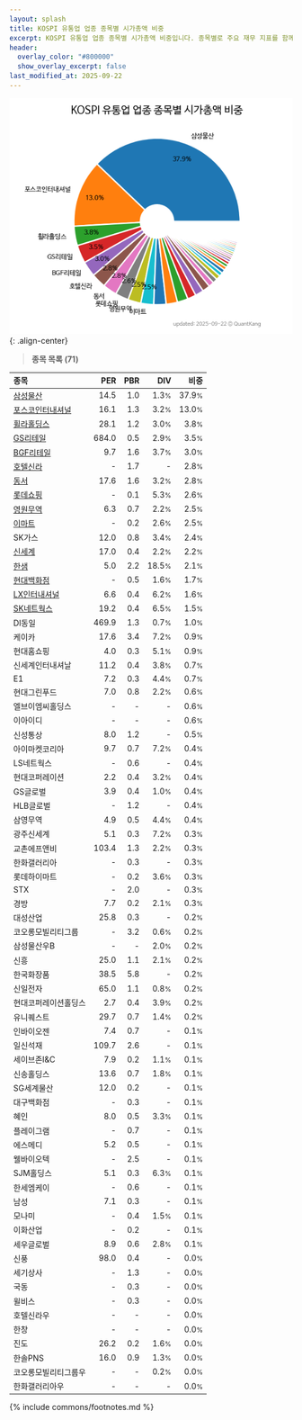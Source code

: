```yaml
---
layout: splash
title: KOSPI 유통업 업종 종목별 시가총액 비중
excerpt: KOSPI 유통업 업종 종목별 시가총액 비중입니다. 종목별로 주요 재무 지표를 함께 표시합니다.
header:
  overlay_color: "#800000"
  show_overlay_excerpt: false
last_modified_at: 2025-09-22
---
```



![KOSPI 유통업 업종 종목별 시가총액 비중](/stats/sector/images/kospi_업종_유통업_종목.png){: .align-center}


> **종목 목록 (71)**<a id="list"></a>

| **종목** | **PER** | **PBR** | **DIV** | **비중** |
| :------- | ------: | ------: | ------: | -------: |
| [삼성물산](/028260/) | 14.5 | 1.0 | 1.3<small>%</small> | 37.9<small>%</small> |
| [포스코인터내셔널](/047050/) | 16.1 | 1.3 | 3.2<small>%</small> | 13.0<small>%</small> |
| [휠라홀딩스](/081660/) | 28.1 | 1.2 | 3.0<small>%</small> | 3.8<small>%</small> |
| [GS리테일](/007070/) | 684.0 | 0.5 | 2.9<small>%</small> | 3.5<small>%</small> |
| [BGF리테일](/282330/) | 9.7 | 1.6 | 3.7<small>%</small> | 3.0<small>%</small> |
| [호텔신라](/008770/) | - | 1.7 | - | 2.8<small>%</small> |
| [동서](/026960/) | 17.6 | 1.6 | 3.2<small>%</small> | 2.8<small>%</small> |
| [롯데쇼핑](/023530/) | - | 0.1 | 5.3<small>%</small> | 2.6<small>%</small> |
| [영원무역](/111770/) | 6.3 | 0.7 | 2.2<small>%</small> | 2.5<small>%</small> |
| [이마트](/139480/) | - | 0.2 | 2.6<small>%</small> | 2.5<small>%</small> |
| SK가스 | 12.0 | 0.8 | 3.4<small>%</small> | 2.4<small>%</small> |
| [신세계](/004170/) | 17.0 | 0.4 | 2.2<small>%</small> | 2.2<small>%</small> |
| [한샘](/009240/) | 5.0 | 2.2 | 18.5<small>%</small> | 2.1<small>%</small> |
| [현대백화점](/069960/) | - | 0.5 | 1.6<small>%</small> | 1.7<small>%</small> |
| [LX인터내셔널](/001120/) | 6.6 | 0.4 | 6.2<small>%</small> | 1.6<small>%</small> |
| [SK네트웍스](/001740/) | 19.2 | 0.4 | 6.5<small>%</small> | 1.5<small>%</small> |
| DI동일 | 469.9 | 1.3 | 0.7<small>%</small> | 1.0<small>%</small> |
| 케이카 | 17.6 | 3.4 | 7.2<small>%</small> | 0.9<small>%</small> |
| 현대홈쇼핑 | 4.0 | 0.3 | 5.1<small>%</small> | 0.9<small>%</small> |
| 신세계인터내셔날 | 11.2 | 0.4 | 3.8<small>%</small> | 0.7<small>%</small> |
| E1 | 7.2 | 0.3 | 4.4<small>%</small> | 0.7<small>%</small> |
| 현대그린푸드 | 7.0 | 0.8 | 2.2<small>%</small> | 0.6<small>%</small> |
| 엘브이엠씨홀딩스 | - | - | - | 0.6<small>%</small> |
| 이아이디 | - | - | - | 0.6<small>%</small> |
| 신성통상 | 8.0 | 1.2 | - | 0.5<small>%</small> |
| 아이마켓코리아 | 9.7 | 0.7 | 7.2<small>%</small> | 0.4<small>%</small> |
| LS네트웍스 | - | 0.6 | - | 0.4<small>%</small> |
| 현대코퍼레이션 | 2.2 | 0.4 | 3.2<small>%</small> | 0.4<small>%</small> |
| GS글로벌 | 3.9 | 0.4 | 1.0<small>%</small> | 0.4<small>%</small> |
| HLB글로벌 | - | 1.2 | - | 0.4<small>%</small> |
| 삼영무역 | 4.9 | 0.5 | 4.4<small>%</small> | 0.4<small>%</small> |
| 광주신세계 | 5.1 | 0.3 | 7.2<small>%</small> | 0.3<small>%</small> |
| 교촌에프앤비 | 103.4 | 1.3 | 2.2<small>%</small> | 0.3<small>%</small> |
| 한화갤러리아 | - | 0.3 | - | 0.3<small>%</small> |
| 롯데하이마트 | - | 0.2 | 3.6<small>%</small> | 0.3<small>%</small> |
| STX | - | 2.0 | - | 0.3<small>%</small> |
| 경방 | 7.7 | 0.2 | 2.1<small>%</small> | 0.3<small>%</small> |
| 대성산업 | 25.8 | 0.3 | - | 0.2<small>%</small> |
| 코오롱모빌리티그룹 | - | 3.2 | 0.6<small>%</small> | 0.2<small>%</small> |
| 삼성물산우B | - | - | 2.0<small>%</small> | 0.2<small>%</small> |
| 신흥 | 25.0 | 1.1 | 2.1<small>%</small> | 0.2<small>%</small> |
| 한국화장품 | 38.5 | 5.8 | - | 0.2<small>%</small> |
| 신일전자 | 65.0 | 1.1 | 0.8<small>%</small> | 0.2<small>%</small> |
| 현대코퍼레이션홀딩스 | 2.7 | 0.4 | 3.9<small>%</small> | 0.2<small>%</small> |
| 유니퀘스트 | 29.7 | 0.7 | 1.4<small>%</small> | 0.2<small>%</small> |
| 인바이오젠 | 7.4 | 0.7 | - | 0.1<small>%</small> |
| 일신석재 | 109.7 | 2.6 | - | 0.1<small>%</small> |
| 세이브존I&C | 7.9 | 0.2 | 1.1<small>%</small> | 0.1<small>%</small> |
| 신송홀딩스 | 13.6 | 0.7 | 1.8<small>%</small> | 0.1<small>%</small> |
| SG세계물산 | 12.0 | 0.2 | - | 0.1<small>%</small> |
| 대구백화점 | - | 0.3 | - | 0.1<small>%</small> |
| 혜인 | 8.0 | 0.5 | 3.3<small>%</small> | 0.1<small>%</small> |
| 플레이그램 | - | 0.7 | - | 0.1<small>%</small> |
| 에스메디 | 5.2 | 0.5 | - | 0.1<small>%</small> |
| 웰바이오텍 | - | 2.5 | - | 0.1<small>%</small> |
| SJM홀딩스 | 5.1 | 0.3 | 6.3<small>%</small> | 0.1<small>%</small> |
| 한세엠케이 | - | 0.6 | - | 0.1<small>%</small> |
| 남성 | 7.1 | 0.3 | - | 0.1<small>%</small> |
| 모나미 | - | 0.4 | 1.5<small>%</small> | 0.1<small>%</small> |
| 이화산업 | - | 0.2 | - | 0.1<small>%</small> |
| 세우글로벌 | 8.9 | 0.6 | 2.8<small>%</small> | 0.1<small>%</small> |
| 신풍 | 98.0 | 0.4 | - | 0.0<small>%</small> |
| 세기상사 | - | 1.3 | - | 0.0<small>%</small> |
| 국동 | - | 0.3 | - | 0.0<small>%</small> |
| 윌비스 | - | 0.3 | - | 0.0<small>%</small> |
| 호텔신라우 | - | - | - | 0.0<small>%</small> |
| 한창 | - | - | - | 0.0<small>%</small> |
| 진도 | 26.2 | 0.2 | 1.6<small>%</small> | 0.0<small>%</small> |
| 한솔PNS | 16.0 | 0.9 | 1.3<small>%</small> | 0.0<small>%</small> |
| 코오롱모빌리티그룹우 | - | - | 0.2<small>%</small> | 0.0<small>%</small> |
| 한화갤러리아우 | - | - | - | 0.0<small>%</small> |

{% include commons/footnotes.md %}